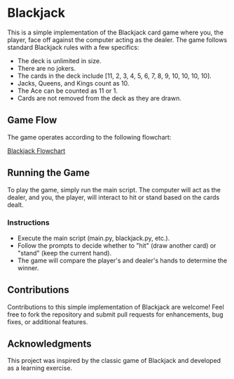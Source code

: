 # Blackjack

This is a simple implementation of the Blackjack card game where you, the player, face off against the computer acting as the dealer. The game follows standard Blackjack rules with a few specifics:

- The deck is unlimited in size.
- There are no jokers.
- The cards in the deck include [11, 2, 3, 4, 5, 6, 7, 8, 9, 10, 10, 10, 10].
- Jacks, Queens, and Kings count as 10.
- The Ace can be counted as 11 or 1.
- Cards are not removed from the deck as they are drawn.

## Game Flow

The game operates according to the following flowchart:

[Blackjack Flowchart](https://drive.google.com/uc?export=download&id=1rDkiHCrhaf9eX7u7yjM1qwSuyEk-rPnt)

## Running the Game

To play the game, simply run the main script. The computer will act as the dealer, and you, the player, will interact to hit or stand based on the cards dealt.

### Instructions

- Execute the main script (main.py, blackjack.py, etc.).
- Follow the prompts to decide whether to "hit" (draw another card) or "stand" (keep the current hand).
- The game will compare the player's and dealer's hands to determine the winner.

## Contributions

Contributions to this simple implementation of Blackjack are welcome! Feel free to fork the repository and submit pull requests for enhancements, bug fixes, or additional features.

## Acknowledgments

This project was inspired by the classic game of Blackjack and developed as a learning exercise.
